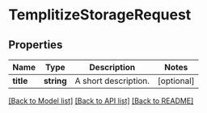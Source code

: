 # TemplitizeStorageRequest

## Properties
Name | Type | Description | Notes
------------ | ------------- | ------------- | -------------
**title** | **string** | A short description. | [optional] 

[[Back to Model list]](../README.md#documentation-for-models) [[Back to API list]](../README.md#documentation-for-api-endpoints) [[Back to README]](../README.md)


